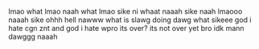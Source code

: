 lmao
what
lmao
naah
what
lmao
sike ni
whaat
naaah
sike 
naah 
lmaooo 
naaah
sike
ohhh 
hell
nawww
what 
is 
slawg
doing
dawg what
sikeee
god i hate cgn znt
and god i hate wpro
its over?
its not over
yet
bro idk 
mann
dawggg
naaah

